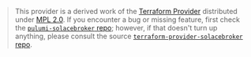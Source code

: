 > This provider is a derived work of the [Terraform Provider](https://github.com/terraform-providers/terraform-provider-solacebroker)
> distributed under [MPL 2.0](https://www.mozilla.org/en-US/MPL/2.0/). If you encounter a bug or missing feature,
> first check the [`pulumi-solacebroker` repo](/issues); however, if that doesn't turn up anything,
> please consult the source [`terraform-provider-solacebroker` repo](https://github.com/terraform-providers/terraform-provider-solacebroker/issues).
